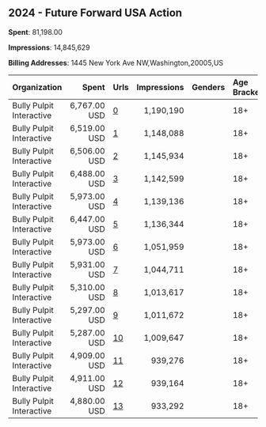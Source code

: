 ## 2024 - Future Forward USA Action 
**Spent**: 81,198.00

**Impressions**: 14,845,629

**Billing Addresses**: 1445 New York Ave NW,Washington,20005,US

|Organization|Spent|Urls|Impressions|Genders|Age Brackets|Country Codes|
|:---|---:|:---|---:|:---|:---|:---|
|Bully Pulpit Interactive|6,767.00 USD|[0](https://www.snap.com/political-ads/asset/bb055e07f353f1f02be65b4aae3c7204a6ac8299106e7fb2ec056e1d97fbb016?mediaType=jpeg)|1,190,190||18+||
|Bully Pulpit Interactive|6,519.00 USD|[1](https://www.snap.com/political-ads/asset/4a21c6bac866bf6cf3356f3955c2649d32bd6b26282549cb709d8461515ebd19?mediaType=jpeg)|1,148,088||18+||
|Bully Pulpit Interactive|6,506.00 USD|[2](https://www.snap.com/political-ads/asset/f9fde74efb4ce6e652e5ac45972d8a55e10fc8754624fc5ae1684117b96573da?mediaType=jpeg)|1,145,934||18+||
|Bully Pulpit Interactive|6,488.00 USD|[3](https://www.snap.com/political-ads/asset/9fd0e25eac436e0e5cac092d0327a361d97e8b2ab129ef49a2b8aec75344a9ae?mediaType=jpeg)|1,142,599||18+||
|Bully Pulpit Interactive|5,973.00 USD|[4](https://www.snap.com/political-ads/asset/480487bb5ce5112affdc6598cab954598872fe7f2f8057548353886a9759ff95?mediaType=jpeg)|1,139,136||18+||
|Bully Pulpit Interactive|6,447.00 USD|[5](https://www.snap.com/political-ads/asset/925d90d1d0d6e37f3ba4d80cc528a2229e2e84cd4f16e9a25ba2bc805315691a?mediaType=jpeg)|1,136,344||18+||
|Bully Pulpit Interactive|5,973.00 USD|[6](https://www.snap.com/political-ads/asset/5adbb68e2c09acd6ecb90709551014fbff7c5c4b44507812e2f7ef2a64f87ddc?mediaType=jpeg)|1,051,959||18+||
|Bully Pulpit Interactive|5,931.00 USD|[7](https://www.snap.com/political-ads/asset/c2e35db997136fb40366075d98af421c20e68dcacab64ed01bdafcd9fd2ed280?mediaType=jpeg)|1,044,711||18+||
|Bully Pulpit Interactive|5,310.00 USD|[8](https://www.snap.com/political-ads/asset/d7c1076a10256b0aefa51f0e5e2ef6954a175e8b6c373762a41155025a7cd7e1?mediaType=jpeg)|1,013,617||18+||
|Bully Pulpit Interactive|5,297.00 USD|[9](https://www.snap.com/political-ads/asset/48779a373e98f36fc47ae34ec8f7791d6b7353406a4b2bc16f94ae0d40ebd965?mediaType=jpeg)|1,011,672||18+||
|Bully Pulpit Interactive|5,287.00 USD|[10](https://www.snap.com/political-ads/asset/4359761c6149c3f5744a9dd7ae3b40a268065226b9207df4ce3abbd3ced70171?mediaType=jpeg)|1,009,647||18+||
|Bully Pulpit Interactive|4,909.00 USD|[11](https://www.snap.com/political-ads/asset/3eb27b2974783c190ed034969e0a0c69ccf7cc88c56db9952e69a223e2ef7f50?mediaType=jpeg)|939,276||18+||
|Bully Pulpit Interactive|4,911.00 USD|[12](https://www.snap.com/political-ads/asset/c0d34d2f9001bb62838656ed48d07fadbe60534cb4e0c6f63465d54808461bf5?mediaType=jpeg)|939,164||18+||
|Bully Pulpit Interactive|4,880.00 USD|[13](https://www.snap.com/political-ads/asset/645cdd64358b9478391117bde6939ca73749a4e41aa0c7db08bf0d7cab111ea5?mediaType=jpeg)|933,292||18+||
